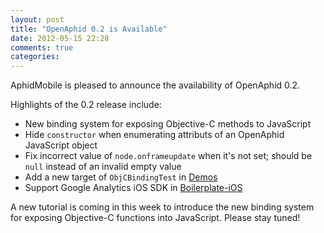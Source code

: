 ```yaml
---
layout: post
title: "OpenAphid 0.2 is Available"
date: 2012-05-15 22:28
comments: true
categories: 
---
```


AphidMobile is pleased to announce the availability of OpenAphid 0.2.

Highlights of the 0.2 release include:

<!-- more -->

- New binding system for exposing Objective-C methods to JavaScript
- Hide `constructor` when enumerating attributs of an OpenAphid JavaScript object
- Fix incorrect value of `node.onframeupdate` when it's not set; should be `null` instead of an invalid empty value
- Add a new target of `ObjCBindingTest` in [Demos](https://github.com/openaphid/Demos)
- Support Google Analytics iOS SDK in [Boilerplate-iOS](https://github.com/openaphid/Boilerplate-iOS)

A new tutorial is coming in this week to introduce the new binding system for exposing Objective-C functions into JavaScript. Please stay tuned!
